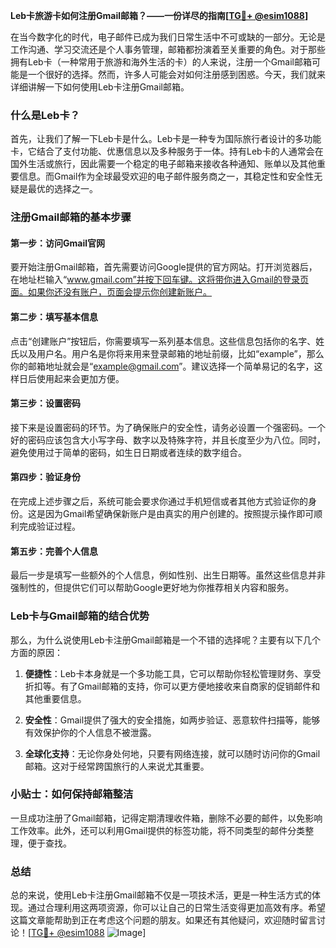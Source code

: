 **Leb卡旅游卡如何注册Gmail邮箱？——一份详尽的指南[[TG💪+ @esim1088](https://t.me/s/esim1088)]**

在当今数字化的时代，电子邮件已成为我们日常生活中不可或缺的一部分。无论是工作沟通、学习交流还是个人事务管理，邮箱都扮演着至关重要的角色。对于那些拥有Leb卡（一种常用于旅游和海外生活的卡）的人来说，注册一个Gmail邮箱可能是一个很好的选择。然而，许多人可能会对如何注册感到困惑。今天，我们就来详细讲解一下如何使用Leb卡注册Gmail邮箱。

### 什么是Leb卡？

首先，让我们了解一下Leb卡是什么。Leb卡是一种专为国际旅行者设计的多功能卡，它结合了支付功能、优惠信息以及多种服务于一体。持有Leb卡的人通常会在国外生活或旅行，因此需要一个稳定的电子邮箱来接收各种通知、账单以及其他重要信息。而Gmail作为全球最受欢迎的电子邮件服务商之一，其稳定性和安全性无疑是最优的选择之一。

### 注册Gmail邮箱的基本步骤

#### 第一步：访问Gmail官网

要开始注册Gmail邮箱，首先需要访问Google提供的官方网站。打开浏览器后，在地址栏输入“www.gmail.com”并按下回车键。这将带你进入Gmail的登录页面。如果你还没有账户，页面会提示你创建新账户。

#### 第二步：填写基本信息

点击“创建账户”按钮后，你需要填写一系列基本信息。这些信息包括你的名字、姓氏以及用户名。用户名是你将来用来登录邮箱的地址前缀，比如“example”，那么你的邮箱地址就会是“example@gmail.com”。建议选择一个简单易记的名字，这样日后使用起来会更加方便。

#### 第三步：设置密码

接下来是设置密码的环节。为了确保账户的安全性，请务必设置一个强密码。一个好的密码应该包含大小写字母、数字以及特殊字符，并且长度至少为八位。同时，避免使用过于简单的密码，如生日日期或者连续的数字组合。

#### 第四步：验证身份

在完成上述步骤之后，系统可能会要求你通过手机短信或者其他方式验证你的身份。这是因为Gmail希望确保新账户是由真实的用户创建的。按照提示操作即可顺利完成验证过程。

#### 第五步：完善个人信息

最后一步是填写一些额外的个人信息，例如性别、出生日期等。虽然这些信息并非强制性的，但提供它们可以帮助Google更好地为你推荐相关内容和服务。

### Leb卡与Gmail邮箱的结合优势

那么，为什么说使用Leb卡注册Gmail邮箱是一个不错的选择呢？主要有以下几个方面的原因：

1. **便捷性**：Leb卡本身就是一个多功能工具，它可以帮助你轻松管理财务、享受折扣等。有了Gmail邮箱的支持，你可以更方便地接收来自商家的促销邮件和其他重要信息。
   
2. **安全性**：Gmail提供了强大的安全措施，如两步验证、恶意软件扫描等，能够有效保护你的个人信息不被泄露。
   
3. **全球化支持**：无论你身处何地，只要有网络连接，就可以随时访问你的Gmail邮箱。这对于经常跨国旅行的人来说尤其重要。

### 小贴士：如何保持邮箱整洁

一旦成功注册了Gmail邮箱，记得定期清理收件箱，删除不必要的邮件，以免影响工作效率。此外，还可以利用Gmail提供的标签功能，将不同类型的邮件分类整理，便于查找。

### 总结

总的来说，使用Leb卡注册Gmail邮箱不仅是一项技术活，更是一种生活方式的体现。通过合理利用这两项资源，你可以让自己的日常生活变得更加高效有序。希望这篇文章能帮助到正在考虑这个问题的朋友。如果还有其他疑问，欢迎随时留言讨论！[[TG💪+ @esim1088](https://t.me/s/esim1088) ![Image](https://i.postimg.cc/4NQfJmqS/Snipaste-2025-05-13-00-14-12.png)]
